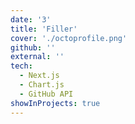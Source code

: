 ```yaml
---
date: '3'
title: 'Filler'
cover: './octoprofile.png'
github: ''
external: ''
tech:
  - Next.js
  - Chart.js
  - GitHub API
showInProjects: true
---
```

